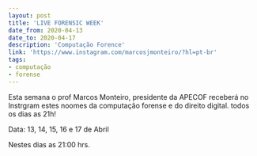 ```yaml
---
layout: post
title: 'LIVE FORENSIC WEEK'
date_from: 2020-04-13
date_to: 2020-04-17
description: 'Computação Forence'
link: 'https://www.instagram.com/marcosjmonteiro/?hl=pt-br'
tags:
- computação
- forense
---
```


Esta semana o prof Marcos Monteiro, presidente da APECOF receberá no Instrgram estes noomes da computação forense e do direito digital. todos os dias as 21h!

Data: 13, 14, 15, 16 e 17 de Abril

Nestes dias as 21:00 hrs.